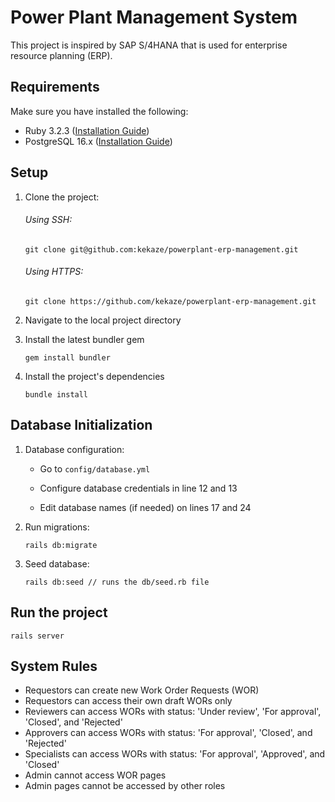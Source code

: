 # Power Plant Management System

This project is inspired by SAP S/4HANA that is used for enterprise resource planning (ERP).



## Requirements
Make sure you have installed the following:
* Ruby 3.2.3 ([Installation Guide](https://guides.rubyonrails.org/getting_started.html))
* PostgreSQL 16.x ([Installation Guide](https://www.postgresql.org/download/))

## Setup
1. Clone the project:
   <h6>Using SSH: </h6>
   
   ```
   git clone git@github.com:kekaze/powerplant-erp-management.git
   ```
   
   <h6>Using HTTPS:</h6>
   
   ```
   git clone https://github.com/kekaze/powerplant-erp-management.git
   ```
2. Navigate to the local project directory
3. Install the latest bundler gem
   ```
   gem install bundler
   ```
4. Install the project's dependencies
   ```
   bundle install
   ```

## Database Initialization
1. Database configuration:
   * <p>Go to <code>config/database.yml</code></p>
   * <p>Configure database credentials in line 12 and 13</p>
   * <p>Edit database names (if needed) on lines 17 and 24</p>

2. Run migrations:
   ```
   rails db:migrate
   ```

3. Seed database:
   ```
   rails db:seed // runs the db/seed.rb file
   ```

## Run the project
  ```
  rails server
  ```

## System Rules
* Requestors can create new Work Order Requests (WOR)
* Requestors can access their own draft WORs only
* Reviewers can access WORs with status: 'Under review', 'For approval', 'Closed', and 'Rejected'
* Approvers can access WORs with status: 'For approval', 'Closed', and 'Rejected'
* Specialists can access WORs with status: 'For approval', 'Approved', and 'Closed' 
* Admin cannot access WOR pages
* Admin pages cannot be accessed by other roles

